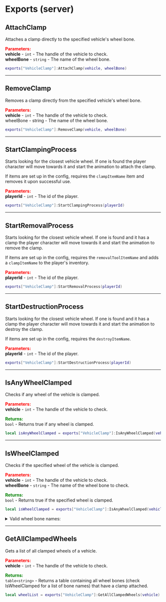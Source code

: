 
# Exports (server)

## AttachClamp

Attaches a clamp directly to the specified vehicle's wheel bone.

<font style="color:red;">**Parameters:**</font><br>
**vehicle** - `int` - The handle of the vehicle to check.<br>
**wheelBone** - `string` - The name of the wheel bone.

```lua
exports["VehicleClamp"]:AttachClamp(vehicle, wheelBone)
```

***

## RemoveClamp

Removes a clamp directly from the specified vehicle's wheel bone.

<font style="color:red;">**Parameters:**</font><br>
**vehicle** - `int` - The handle of the vehicle to check.<br>
wheelBone - string - The name of the wheel bone.

```lua
exports["VehicleClamp"]:RemoveClamp(vehicle, wheelBone)
```

***

## StartClampingProcess

Starts looking for the closest vehicle wheel. If one is found the player character will move 
towards it and start the animation to attach the clamp.

If items are set up in the config, requires the `clampItemName` item and removes it upon successful 
use.

<font style="color:red;">**Parameters:**</font><br>
**playerId** - `int` - The id of the player.

```lua
exports["VehicleClamp"]:StartClampingProcess(playerId)
```

***

## StartRemovalProcess

Starts looking for the closest vehicle wheel. If one is found and it has a clamp the player 
character will move towards it and start the animation to remove the clamp.

If items are set up in the config, requires the `removalToolItemName` and adds a `clampItemName` to 
the player's inventory.

<font style="color:red;">**Parameters:**</font><br>
**playerId** - `int` - The id of the player.

```lua
exports["VehicleClamp"]:StartRemovalProcess(playerId)
```

***

## StartDestructionProcess

Starts looking for the closest vehicle wheel. If one is found and it has a clamp the player 
character will move towards it and start the animation to destroy the clamp.

If items are set up in the config, requires the `destroyItemName`.

<font style="color:red;">**Parameters:**</font><br>
**playerId** - `int` - The id of the player.

```lua
exports["VehicleClamp"]:StartDestructionProcess(playerId)
```

***

## IsAnyWheelClamped

Checks if any wheel of the vehicle is clamped.

<font style="color:red;">**Parameters:**</font><br>
**vehicle** - `int` - The handle of the vehicle to check.

<font style="color:green;">**Returns:**</font><br>
`bool` - Returns true if any wheel is clamped.

```lua
local isAnyWheelClamped = exports["VehicleClamp"]:IsAnyWheelClamped(vehicle)
```

***

## IsWheelClamped

Checks if the specified wheel of the vehicle is clamped.

<font style="color:red;">**Parameters:**</font><br>
**vehicle** - `int` - The handle of the vehicle to check.<br>
**wheelBone** - `string` - The name of the wheel bone to check.

<font style="color:green;">**Returns:**</font><br>
`bool` - Returns true if the specified wheel is clamped.

```lua
local isWheelClamped = exports["VehicleClamp"]:IsAnyWheelClamped(vehicle, wheelBone)
```

<details>
<summary>Valid wheel bone names:</summary>

* Front left: `wheel_lf`
* Front right: `wheel_rf`
* Rear left: `wheel_lr`
* Rear right: `wheel_rr`
* Middle left: `wheel_lm`, `wheel_lm1`, `wheel_lm2`, `wheel_lm3`
* Middle right: `wheel_rm`, `wheel_rm1`, `wheel_rm2`, `wheel_rm3`

</details>

***

## GetAllClampedWheels

Gets a list of all clamped wheels of a vehicle.

<font style="color:red;">**Parameters:**</font><br>
**vehicle** - `int` - The handle of the vehicle to check.

<font style="color:green;">**Returns:**</font><br>
`table<string>` - Returns a table containing all wheel bones (check IsWheelClamped for a list of 
bone names) that have a clamp attached.

```lua
local wheelList = exports["VehicleClamp"]:GetAllClampedWheels(vehicle)
```
